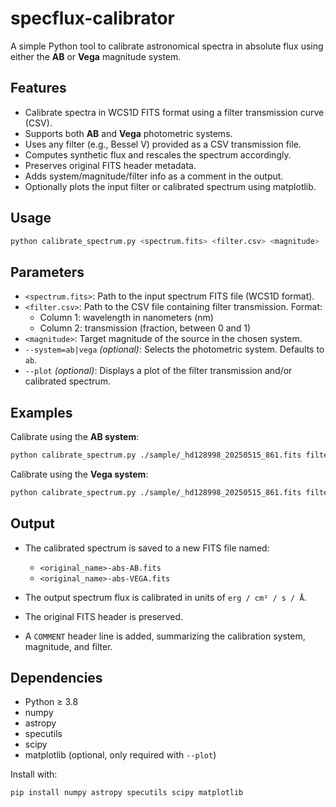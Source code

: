 # specflux-calibrator

A simple Python tool to calibrate astronomical spectra in absolute flux using either the **AB** or **Vega** magnitude system.

## Features

- Calibrate spectra in WCS1D FITS format using a filter transmission curve (CSV).
- Supports both **AB** and **Vega** photometric systems.
- Uses any filter (e.g., Bessel V) provided as a CSV transmission file.
- Computes synthetic flux and rescales the spectrum accordingly.
- Preserves original FITS header metadata.
- Adds system/magnitude/filter info as a comment in the output.
- Optionally plots the input filter or calibrated spectrum using matplotlib.

## Usage

```bash
python calibrate_spectrum.py <spectrum.fits> <filter.csv> <magnitude> [--system=ab|vega] [--plot]
```

## Parameters

- `<spectrum.fits>`: Path to the input spectrum FITS file (WCS1D format).
- `<filter.csv>`: Path to the CSV file containing filter transmission. Format:
  - Column 1: wavelength in nanometers (nm)
  - Column 2: transmission (fraction, between 0 and 1)
- `<magnitude>`: Target magnitude of the source in the chosen system.
- `--system=ab|vega` *(optional)*: Selects the photometric system. Defaults to `ab`.
- `--plot` *(optional)*: Displays a plot of the filter transmission and/or calibrated spectrum.

## Examples

Calibrate using the **AB system**:

```bash
python calibrate_spectrum.py ./sample/_hd128998_20250515_861.fits filters/bessel-v-baader.csv 5.83 --system=ab --plot
```

Calibrate using the **Vega system**:

```bash
python calibrate_spectrum.py ./sample/_hd128998_20250515_861.fits filters/bessel-v-baader.csv 5.83 --system=vega
```

## Output

- The calibrated spectrum is saved to a new FITS file named:

  - `<original_name>-abs-AB.fits`
  - `<original_name>-abs-VEGA.fits`

- The output spectrum flux is calibrated in units of `erg / cm² / s / Å`.
- The original FITS header is preserved.
- A `COMMENT` header line is added, summarizing the calibration system, magnitude, and filter.

## Dependencies

- Python ≥ 3.8
- numpy
- astropy
- specutils
- scipy
- matplotlib (optional, only required with `--plot`)

Install with:

```bash
pip install numpy astropy specutils scipy matplotlib
```


